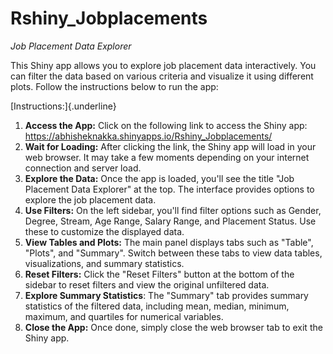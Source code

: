 # Rshiny_Jobplacements

*Job Placement Data Explorer*

This Shiny app allows you to explore job placement data interactively. You can filter the data based on various criteria and visualize it using different plots. Follow the instructions below to run the app:

[Instructions:]{.underline}

1.  **Access the App:** Click on the following link to access the Shiny app: <https://abhisheknakka.shinyapps.io/Rshiny_Jobplacements/>
2.  **Wait for Loading:** After clicking the link, the Shiny app will load in your web browser. It may take a few moments depending on your internet connection and server load.
3.  **Explore the Data:** Once the app is loaded, you'll see the title "Job Placement Data Explorer" at the top. The interface provides options to explore the job placement data.
4.  **Use Filters:** On the left sidebar, you'll find filter options such as Gender, Degree, Stream, Age Range, Salary Range, and Placement Status. Use these to customize the displayed data.
5.  **View Tables and Plots:** The main panel displays tabs such as "Table", "Plots", and "Summary". Switch between these tabs to view data tables, visualizations, and summary statistics.
6.  **Reset Filters:** Click the "Reset Filters" button at the bottom of the sidebar to reset filters and view the original unfiltered data.
7.  **Explore Summary Statistics**: The "Summary" tab provides summary statistics of the filtered data, including mean, median, minimum, maximum, and quartiles for numerical variables.
8.  **Close the App:** Once done, simply close the web browser tab to exit the Shiny app.